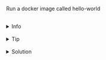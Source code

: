 
Run a docker image called hello-world

<br>
<details><summary>Info</summary>
<br>

```plain
Docker has comprehensive documentatin folow the link below to find
out how to run a container, we want the latest version to run so no need to
specify a tag.

Documentation - https://docs.docker.com/engine/containers/run/.
```

</details>

<br>
<details><summary>Tip</summary>
<br>

```plain
docker run is the command the image name is the argument
```

</details>


<br>
<details><summary>Solution</summary>
<br>

<br>

Run hello nworld docker style

<br>

```plain
docker run hello-world
```{{exec}}

<br>

</details>
